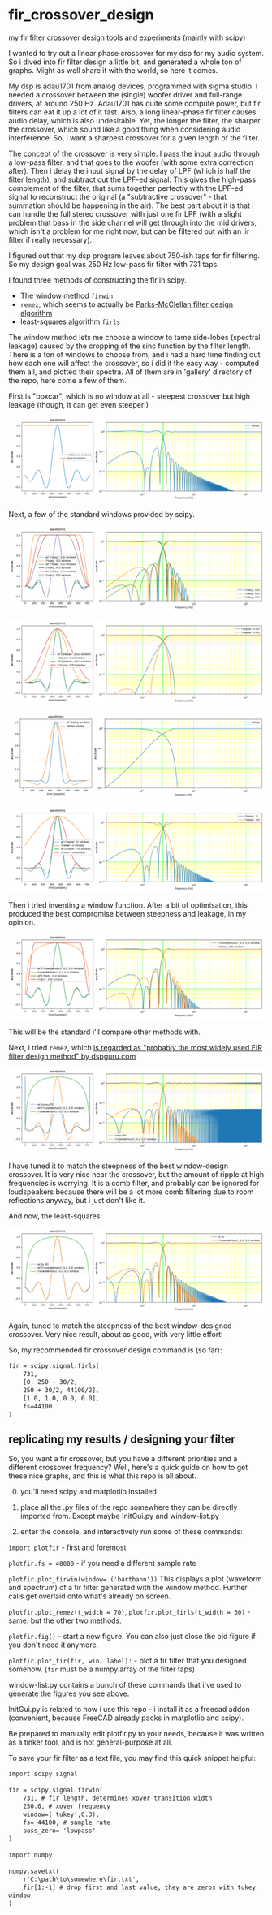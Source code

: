 # fir_crossover_design
my fir filter crossover design tools and experiments (mainly with scipy)

I wanted to try out a linear phase crossover for my dsp for my audio system. 
So i dived into fir filter design a little bit, and generated a whole ton of graphs.
Might as well share it with the world, so here it comes.

My dsp is adau1701 from analog devices, programmed with sigma studio. 
I needed a crossover between the (single) woofer driver and full-range drivers, at around 250 Hz. 
Adau1701 has quite some compute power, but fir filters can eat it up a lot of it fast.
Also, a long linear-phase fir filter causes audio delay, which is also undesirable.
Yet, the longer the filter, the sharper the crossover, which sound like a good thing when considering audio interference.
So, i want a sharpest crossover for a given length of the filter.

The concept of the crossover is very simple. I pass the input audio through a low-pass filter, and that goes to the woofer (with some extra correction after).
Then i delay the input signal by the delay of LPF (which is half the filter length), and subtract out the LPF-ed signal.
This gives the high-pass complement of the filter, that sums together perfectly with the LPF-ed signal to reconstruct the original (a "subtractive crossover" - that summation should be happening in the air).
The best part about it is that i can handle the full stereo crossover with just one fir LPF (with a slight problem that bass in the side channel will get through into the mid drivers, which isn't a problem for me right now, but can be filtered out with an iir filter if really necessary).

I figured out that my dsp program leaves about 750-ish taps for fir filtering. So my design goal was 250 Hz low-pass fir filter with 731 taps.

I found three methods of constructing the fir in scipy. 

* The window method `firwin`
* `remez`, which seems to actually be [Parks-McClellan filter design algorithm](https://en.wikipedia.org/wiki/Parks%E2%80%93McClellan_filter_design_algorithm)
* least-squares algorithm `firls` 

The window method lets me choose a window to tame side-lobes (spectral leakage) caused by the cropping of the sinc function by the filter length.
There is a ton of windows to choose from, and i had a hard time finding out how each one will affect the crossover, so i did it the easy way - computed them all, and plotted their spectra.
All of them are in 'gallery' directory of the repo, here come a few of them.

First is "boxcar", which is no window at all - steepest crossover but high leakage (though, it can get even steeper!)

![boxcar aka no window at all fir crossover](/gallery/731pts%20250hz/boxcar.png)

Next, a few of the standard windows provided by scipy.

![tukey windows fir crossover](/gallery/731pts%20250hz/tukey%20series.png)

![slepian windows fir crossover](/gallery/731pts%20250hz/slepian%20series.png)

![flattop window fir crossover](/gallery/731pts%20250hz/flattop.png)

![kaiser window fir crossover](/gallery/731pts%20250hz/kaiser%20series.png)

Then i tried inventing a window function. After a bit of optimisation, this produced the best compromise between steepness and leakage, in my opinion.

![invendelirium1 window crossover vs tukey 0.3](/gallery/731pts%20250hz/invendelirium1_0.2_0.5_vs_tukey_0.3.png)

This will be the standard i'll compare other methods with.

Next, i tried `remez`, which [is regarded as "probably the most widely used FIR filter design method" by dspguru.com](https://dspguru.com/dsp/faqs/fir/design/)

![remez or Parks-McClellan fir crossover](/gallery/731pts%20250hz/remez_70_invendelirium1_0.2_0.5.png)

I have tuned it to match the steepness of the best window-design crossover. It is very nice near the crossover, but the amount of ripple at high frequencies is worrying. 
It is a comb filter, and probably can be ignored for loudspeakers because there will be a lot more comb filtering due to room reflections anyway, but i just don't like it.

And now, the least-squares:

![least-squares fir crossover](/gallery/731pts%20250hz/ls-30_vs_invendelirium1-0.2-0.5.png)

Again, tuned to match the steepness of the best window-designed crossover. Very nice result, about as good, with very little effort!

So, my recommended fir crossover design command is (so far):

```
fir = scipy.signal.firls(
    731, 
    [0, 250 - 30/2, 
    250 + 30/2, 44100/2],
    [1.0, 1.0, 0.0, 0.0],
    fs=44100
)
```

## replicating my results / designing your filter 

So, you want a fir crossover, but you have a different priorities and a different crossover frequency? 
Well, here's a quick guide on how to get these nice graphs, and this is what this repo is all about.

0. you'll need scipy and matplotlib installed

1. place all the .py files of the repo somewhere they can be directly imported from. Except maybe InitGui.py and window-list.py

2. enter the console, and interactively run some of these commands:

`import plotfir` - first and foremost

`plotfir.fs = 48000` - if you need a different sample rate

`plotfir.plot_firwin(window= ('barthann'))`
This displays a plot (waveform and spectrum) of a fir filter generated with the window method. Further calls get overlaid onto what's already on screen.

`plotfir.plot_remez(t_width = 70)`, `plotfir.plot_firls(t_width = 30)` - same, but the other two methods.

`plotfir.fig()` - start a new figure. You can also just close the old figure if you don't need it anymore.

`plotfir.plot_fir(fir, win, label):` - plot a fir filter that you designed somehow. (`fir` must be a numpy.array of the filter taps)

window-list.py contains a bunch of these commands that i've used to generate the figures you see above.

InitGui.py is related to how i use this repo - i install it as a freecad addon (convenient, because FreeCAD already packs in matplotlib and scipy).

Be prepared to manually edit plotfir.py to your needs, because it was written as a tinker tool, and is not general-purpose at all.

To save your fir filter as a text file, you may find this quick snippet helpful:

```
import scipy.signal

fir = scipy.signal.firwin(
    731, # fir length, determines xover transition width
    250.0, # xover frequency
    window=('tukey',0.3), 
    fs= 44100, # sample rate
    pass_zero= 'lowpass'
)

import numpy

numpy.savetxt(
    r'C:\path\to\somewhere\fir.txt',  
    fir[1:-1] # drop first and last value, they are zeros with tukey window
)
```
